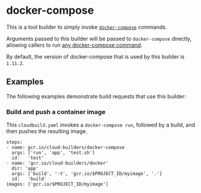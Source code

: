 # docker-compose

This is a tool builder to simply invoke
[`docker-compose`](https://docs.docker.com/compose/) commands.

Arguments passed to this builder will be passed to `docker-compose` directly, allowing
callers to run [any docker-compose
command](https://docs.docker.com/compose/reference/overview/).

By default, the version of docker-compose that is used by this builder is `1.11.2`.

## Examples

The following examples demonstrate build requests that use this builder:

### Build and push a container image

This `cloudbuild.yaml` invokes a `docker-compose run`, followed by a build, and then
pushes the resulting image.

```
steps:
- name: gcr.io/cloud-builders/docker-compose
  args: ['run', 'app', 'test.sh']
  id:   'test'
- name: 'gcr.io/cloud-builders/docker'
  dir: 'app'
  args: ['build', '-t', 'gcr.io/$PROJECT_ID/myimage', '.']
  id:   'build'
images: ['gcr.io/$PROJECT_ID/myimage']
```
